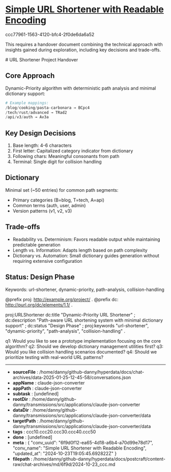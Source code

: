 # [Simple URL Shortener with Readable Encoding](https://claude.ai/chat/6f9d0f12-ea65-4d18-a6b4-a70d99e78d17)

ccc77961-1563-4120-bfc4-2f0de6da6a52

 <antThinking>This requires a handover document combining the technical approach with insights gained during exploration, including key decisions and trade-offs.</antThinking>

<antArtifact identifier="url-shortener-handover" type="text/markdown" title="URL Shortener Project Handover">
# URL Shortener Project Handover

## Core Approach
Dynamic-Priority algorithm with deterministic path analysis and minimal dictionary support:

```python
# Example mappings:
/blog/cooking/pasta-carbonara → BCpc4
/tech/rust/advanced → TRad2
/api/v3/auth → Av3a
```

## Key Design Decisions
1. Base length: 4-6 characters
2. First letter: Capitalized category indicator from dictionary
3. Following chars: Meaningful consonants from path
4. Terminal: Single digit for collision handling

## Dictionary
Minimal set (~50 entries) for common path segments:
- Primary categories (B=blog, T=tech, A=api)
- Common terms (auth, user, admin)
- Version patterns (v1, v2, v3)

## Trade-offs
- Readability vs. Determinism: Favors readable output while maintaining predictable generation
- Length vs. Information: Adapts length based on path complexity
- Dictionary vs. Automation: Small dictionary guides generation without requiring extensive configuration

## Status: Design Phase
Keywords: url-shortener, dynamic-priority, path-analysis, collision-handling

@prefix proj: <http://example.org/project/> .
@prefix dc: <http://purl.org/dc/elements/1.1/> .

proj:URLShortener 
    dc:title "Dynamic-Priority URL Shortener" ;
    dc:description "Path-aware URL shortening system with minimal dictionary support" ;
    dc:status "Design Phase" ;
    proj:keywords "url-shortener", "dynamic-priority", "path-analysis", "collision-handling" .
</antArtifact>

q1: Would you like to see a prototype implementation focusing on the core algorithm?
q2: Should we develop dictionary management utilities first?
q3: Would you like collision handling scenarios documented?
q4: Should we prioritize testing with real-world URL patterns?

---

* **sourceFile** : /home/danny/github-danny/hyperdata/docs/chat-archives/data-2025-01-25-12-45-58/conversations.json
* **appName** : claude-json-converter
* **appPath** : claude-json-converter
* **subtask** : [undefined]
* **rootDir** : /home/danny/github-danny/transmissions/src/applications/claude-json-converter
* **dataDir** : /home/danny/github-danny/transmissions/src/applications/claude-json-converter/data
* **targetPath** : /home/danny/github-danny/transmissions/src/applications/claude-json-converter/data
* **tags** : ccc10.ccc20.ccc30.ccc40.ccc50
* **done** : [undefined]
* **meta** : {
  "conv_uuid": "6f9d0f12-ea65-4d18-a6b4-a70d99e78d17",
  "conv_name": "Simple URL Shortener with Readable Encoding",
  "updated_at": "2024-10-23T19:05:45.692822Z"
}
* **filepath** : /home/danny/github-danny/hyperdata/docs/postcraft/content-raw/chat-archives/md/6f9d/2024-10-23_ccc.md